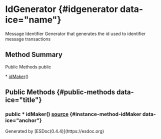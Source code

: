 <div class="self-detail detail">

IdGenerator {#idgenerator data-ice="name"}
===========

<div class="description" data-ice="description">

Message Identifier Generator that generates the id used to identifier
message transactions

</div>

</div>

<div data-ice="methodSummary">

Method Summary
--------------

Public Methods <span class="access" data-ice="access">public</span>
<span class="override" data-ice="override"></span>
<div>

<span data-ice="generator">\*</span> <span
data-ice="name"><span>[idMaker](../../../class/src/message-factory/MessageFactory.js~IdGenerator.html#instance-method-idMaker)</span></span><span
data-ice="signature">()</span>

</div>

<div>

</div>

</div>

<div data-ice="methodDetails">

Public Methods {#public-methods data-ice="title"}
--------------

<div class="detail" data-ice="detail">

### <span class="access" data-ice="access">public</span> <span data-ice="generator">\*</span> <span data-ice="name">idMaker</span><span data-ice="signature">()</span> <span class="right-info"> <span data-ice="source"><span>[source](../../../file/src/message-factory/MessageFactory.js.html#lineNumber219)</span></span> </span> {#instance-method-idMaker data-ice="anchor"}

<div data-ice="properties">

</div>

</div>

</div>

</div>
Generated by [ESDoc<span
data-ice="esdocVersion">(0.4.4)</span>](https://esdoc.org)
